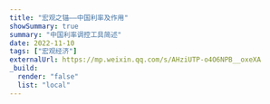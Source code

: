 ```yaml
---
title: "宏观之锚——中国利率及作用"
showSummary: true
summary: "中国利率调控工具简述"
date: 2022-11-10
tags: ["宏观经济"]
externalUrl: https://mp.weixin.qq.com/s/AHziUTP-o4O6NPB__oxeXA
_build:
  render: "false"
  list: "local"
---
```

